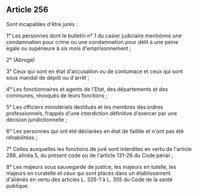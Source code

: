 Article 256
----
Sont incapables d'être jurés :

1° Les personnes dont le bulletin n° 1 du casier judiciaire mentionne une
condamnation pour crime ou une condamnation pour délit à une peine égale ou
supérieure à six mois d'emprisonnement ;

2° (Abrogé)

3° Ceux qui sont en état d'accusation ou de contumace et ceux qui sont sous
mandat de dépôt ou d'arrêt ;

4° Les fonctionnaires et agents de l'Etat, des départements et des communes,
révoqués de leurs fonctions ;

5° Les officiers ministériels destitués et les membres des ordres
professionnels, frappés d'une interdiction définitive d'exercer par une décision
juridictionnelle ;

6° Les personnes qui ont été déclarées en état de faillite et n'ont pas été
réhabilitées ;

7° Celles auxquelles les fonctions de juré sont interdites en vertu de l'article
288, alinéa 5, du présent code ou de l'article 131-26 du Code pénal ;

8° Les majeurs sous sauvegarde de justice, les majeurs en tutelle, les majeurs
en curatelle et ceux qui sont placés dans un établissement d'aliénés en vertu
des articles L. 326-1 à L. 355 du Code de la santé publique.
